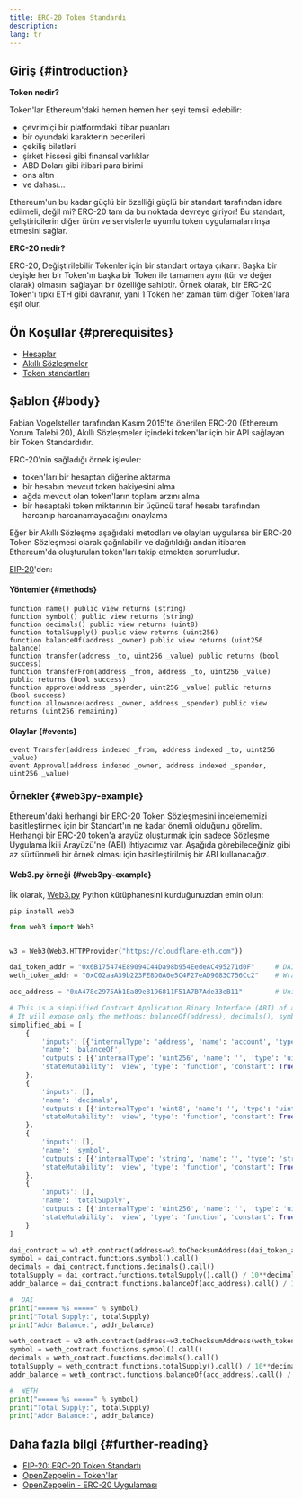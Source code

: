 ```yaml
---
title: ERC-20 Token Standardı
description:
lang: tr
---
```


## Giriş {#introduction}

**Token nedir?**

Token'lar Ethereum'daki hemen hemen her şeyi temsil edebilir:

- çevrimiçi bir platformdaki itibar puanları
- bir oyundaki karakterin becerileri
- çekiliş biletleri
- şirket hissesi gibi finansal varlıklar
- ABD Doları gibi itibari para birimi
- ons altın
- ve dahası...

Ethereum'un bu kadar güçlü bir özelliği güçlü bir standart tarafından idare edilmeli, değil mi? ERC-20 tam da bu noktada devreye giriyor! Bu standart, geliştiricilerin diğer ürün ve servislerle uyumlu token uygulamaları inşa etmesini sağlar.

**ERC-20 nedir?**

ERC-20, Değiştirilebilir Tokenler için bir standart ortaya çıkarır: Başka bir deyişle her bir Token'ın başka bir Token ile tamamen aynı (tür ve değer olarak) olmasını sağlayan bir özelliğe sahiptir. Örnek olarak, bir ERC-20 Token'ı tıpkı ETH gibi davranır, yani 1 Token her zaman tüm diğer Token'lara eşit olur.

## Ön Koşullar {#prerequisites}

- [Hesaplar](/developers/docs/accounts)
- [Akıllı Sözleşmeler](/developers/docs/smart-contracts/)
- [Token standartları](/developers/docs/standards/tokens/)

## Şablon {#body}

Fabian Vogelsteller tarafından Kasım 2015'te önerilen ERC-20 (Ethereum Yorum Talebi 20), Akıllı Sözleşmeler içindeki token'lar için bir API sağlayan bir Token Standardıdır.

ERC-20'nin sağladığı örnek işlevler:

- token'ları bir hesaptan diğerine aktarma
- bir hesabın mevcut token bakiyesini alma
- ağda mevcut olan token'ların toplam arzını alma
- bir hesaptaki token miktarının bir üçüncü taraf hesabı tarafından harcanıp harcanamayacağını onaylama

Eğer bir Akıllı Sözleşme aşağıdaki metodları ve olayları uygularsa bir ERC-20 Token Sözleşmesi olarak çağrılabilir ve dağıtıldığı andan itibaren Ethereum'da oluşturulan token'ları takip etmekten sorumludur.

[EIP-20](https://eips.ethereum.org/EIPS/eip-20)'den:

#### Yöntemler {#methods}

```solidity
function name() public view returns (string)
function symbol() public view returns (string)
function decimals() public view returns (uint8)
function totalSupply() public view returns (uint256)
function balanceOf(address _owner) public view returns (uint256 balance)
function transfer(address _to, uint256 _value) public returns (bool success)
function transferFrom(address _from, address _to, uint256 _value) public returns (bool success)
function approve(address _spender, uint256 _value) public returns (bool success)
function allowance(address _owner, address _spender) public view returns (uint256 remaining)
```

#### Olaylar {#events}

```solidity
event Transfer(address indexed _from, address indexed _to, uint256 _value)
event Approval(address indexed _owner, address indexed _spender, uint256 _value)
```

### Örnekler {#web3py-example}

Ethereum'daki herhangi bir ERC-20 Token Sözleşmesini incelememizi basitleştirmek için bir Standart'ın ne kadar önemli olduğunu görelim. Herhangi bir ERC-20 token'a arayüz oluşturmak için sadece Sözleşme Uygulama İkili Arayüzü'ne (ABI) ihtiyacımız var. Aşağıda görebileceğiniz gibi az sürtünmeli bir örnek olması için basitleştirilmiş bir ABI kullanacağız.

#### Web3.py örneği {#web3py-example}

İlk olarak, [Web3.py](https://web3py.readthedocs.io/en/stable/quickstart.html#installation) Python kütüphanesini kurduğunuzdan emin olun:

```
pip install web3
```

```python
from web3 import Web3


w3 = Web3(Web3.HTTPProvider("https://cloudflare-eth.com"))

dai_token_addr = "0x6B175474E89094C44Da98b954EedeAC495271d0F"     # DAI
weth_token_addr = "0xC02aaA39b223FE8D0A0e5C4F27eAD9083C756Cc2"    # Wrapped ether (WETH)

acc_address = "0xA478c2975Ab1Ea89e8196811F51A7B7Ade33eB11"        # Uniswap V2: DAI 2

# This is a simplified Contract Application Binary Interface (ABI) of an ERC-20 Token Contract.
# It will expose only the methods: balanceOf(address), decimals(), symbol() and totalSupply()
simplified_abi = [
    {
        'inputs': [{'internalType': 'address', 'name': 'account', 'type': 'address'}],
        'name': 'balanceOf',
        'outputs': [{'internalType': 'uint256', 'name': '', 'type': 'uint256'}],
        'stateMutability': 'view', 'type': 'function', 'constant': True
    },
    {
        'inputs': [],
        'name': 'decimals',
        'outputs': [{'internalType': 'uint8', 'name': '', 'type': 'uint8'}],
        'stateMutability': 'view', 'type': 'function', 'constant': True
    },
    {
        'inputs': [],
        'name': 'symbol',
        'outputs': [{'internalType': 'string', 'name': '', 'type': 'string'}],
        'stateMutability': 'view', 'type': 'function', 'constant': True
    },
    {
        'inputs': [],
        'name': 'totalSupply',
        'outputs': [{'internalType': 'uint256', 'name': '', 'type': 'uint256'}],
        'stateMutability': 'view', 'type': 'function', 'constant': True
    }
]

dai_contract = w3.eth.contract(address=w3.toChecksumAddress(dai_token_addr), abi=simplified_abi)
symbol = dai_contract.functions.symbol().call()
decimals = dai_contract.functions.decimals().call()
totalSupply = dai_contract.functions.totalSupply().call() / 10**decimals
addr_balance = dai_contract.functions.balanceOf(acc_address).call() / 10**decimals

#  DAI
print("===== %s =====" % symbol)
print("Total Supply:", totalSupply)
print("Addr Balance:", addr_balance)

weth_contract = w3.eth.contract(address=w3.toChecksumAddress(weth_token_addr), abi=simplified_abi)
symbol = weth_contract.functions.symbol().call()
decimals = weth_contract.functions.decimals().call()
totalSupply = weth_contract.functions.totalSupply().call() / 10**decimals
addr_balance = weth_contract.functions.balanceOf(acc_address).call() / 10**decimals

#  WETH
print("===== %s =====" % symbol)
print("Total Supply:", totalSupply)
print("Addr Balance:", addr_balance)
```

## Daha fazla bilgi {#further-reading}

- [EIP-20: ERC-20 Token Standartı](https://eips.ethereum.org/EIPS/eip-20)
- [OpenZeppelin - Token'lar](https://docs.openzeppelin.com/contracts/3.x/tokens#ERC20)
- [OpenZeppelin - ERC-20 Uygulaması](https://github.com/OpenZeppelin/openzeppelin-contracts/blob/master/contracts/token/ERC20/ERC20.sol)
